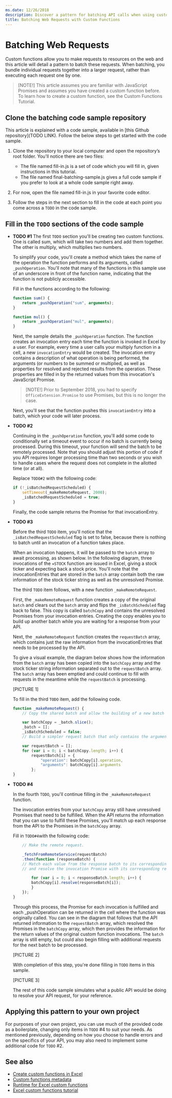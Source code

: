 ```yaml
---
ms.date: 12/26/2018
description: Discover a pattern for batching API calls when using custom functions in Excel.
title: Batching Web Requests with Custom Functions
---
```


# Batching Web Requests

Custom functions allow you to make requests to resources on the web and this article will detail a pattern to batch these requests. When batching, you bundle individual requests together into a larger request, rather than executing each request one by one.

>[NOTE!] This article assumes you are familiar with JavaScript Promises and assumes you have created a custom function before. To learn how to create a custom function, see the Custom Functions Tutorial.

## Clone the batching code sample repository

This article is explained with a code sample, available in [this Github repository](TODO LINK). Follow the below steps to get started with the code sample.

1. Clone the repository to your local computer and open the repository’s root folder. You'll notice there are two files:

    * The file named fill-in.js is a set of code which you will fill in, given instructions in this tutorial.
    * The file named final-batching-sample.js gives a full code sample if you prefer to look at a whole code sample right away.

2. For now, open the file named fill-in.js in your favorite code editor.

3. Follow the steps in the next section to fill in the code at each point you come across a `TODO` in the code sample.

## Fill in the `TODO` sections of the code sample

* **TODO #1**
    The first `TODO` section you'll be creating two custom functions. One is called sum, which will take two numbers and add them together. The other is multiply, which multiplies two numbers.

    To simplify your code, you'll create a method which takes the name of the operation the function performs and its arguments, called `_pushOperation`. You'll note that many of the functions in this sample use of an underscore in front of the function name, indicating that the function is not publicly accessible.

    Fill in the functions according to the following:

    ```js
    function sum() {
        return _pushOperation("sum", arguments);
    }

    function mul() {
        return _pushOperation("mul", arguments);
    }
    ```

    Next, the sample details the `_pushOperation` function. The function creates an invocation entry each time the function is invoked in Excel by a user. For example, every time a user calls your multiply function in a cell, a new `invocationEntry` would be created. The invocation entry contains a description of what operation is being performed, the arguments (or numbers to be summed or multiplied, as well as properties for resolved and rejected results from the operation. These properties are filled in by the returned values from this invocation's JavaScript Promise.

    >[NOTE!] Prior to September 2018, you had to specify `OfficeExtension.Promise` to use Promises, but this is no longer the case.

    Next, you'll see that the function pushes this `invocationEntry` into a batch, which your code will later process.

* **TODO #2**

    Continuing in the `_pushOperation` function, you'll add some code to conditionally set a timeout event to occur if no batch is currently being processed. During this timeout, your function will send the batch to be remotely processed. Note that you should adjust this portion of code if you API requires longer processing time than two seconds or you wish to handle cases where the request does not complete in the allotted time (or at all).  

    Replace `TODO#2` with the following code:

    ```js
    if (!_isBatchedRequestScheduled) {
        setTimeout(_makeRemoteRequest, 2000);
        _isBatchedRequestScheduled = true;
    }
    ```

    Finally, the code sample returns the Promise for that invocationEntry.

* **TODO #3**

    Before the third `TODO` item, you'll notice that the `_isBatchedRequestScheduled` flag is set to false, because there is nothing to batch until an invocation of a function takes place.

    When an invocation happens, it will be passed to the `batch` array to await processing, as shown below. In the following diagram, three invocations of the `=STOCK` function are issued in Excel, giving a stock ticker and expecting back a stock price. You'll note that the invocationEntries that are stored in the `batch` array contain both the raw information of the stock ticker string as well as the unresolved Promise.

    The third `TODO` item follows, with a new function `_makeRemoteRequest`.

    First, the `_makeRemoteRequest` function creates a copy of the original `batch` and clears out the `batch` array and flips the `_isBatchScheduled` flag back to false. This copy is called `batchCopy` and contains the unresolved Promises from your invocation entries. Creating the copy enables you to build up another batch while you are waiting for a response from your API.

    Next, the `_makeRemoteRequest` function creates the `requestBatch` array, which contains just the raw information from the invocationEntries that needs to be processed by the API.

    To give a visual example, the diagram below shows how the information from the `batch` array has been copied into the `batchCopy` array and the stock ticker string information separated out to the `requestBatch` array. The `batch` array has been emptied and could continue to fill with requests in the meantime while the `requestBatch` is processing.

    [PICTURE 1]

    To fill in the third `TODO` item, add the following code.

    ```js
    function _makeRemoteRequest() {
        // Copy the shared batch and allow the building of a new batch while you are waiting for a response.

        var batchCopy = _batch.slice();
        _batch = [];
        _isBatchScheduled = false;
        // Build a simpler request batch that only contains the arguments for each invocation.

        var requestBatch = [];
        for (var i = 0; i < batchCopy.length; i++) {
            requestBatch[i] = {
                "operation": batchCopy[i].operation,
                "arguments": batchCopy[i].arguments
            };
    }
    ```

* **TODO #4**

    In the fourth `TODO`, you'll continue filling in the `_makeRemoteRequest` function.

    The invocation entries from your `batchCopy` array still have unresolved Promises that need to be fulfilled. When the API returns the information that you can use to fulfill these Promises, you'll match up each response from the API to the Promises in the `batchCopy` array.

    Fill in `TODO#4`with the following code:

    ```js
        // Make the remote request.

        _fetchFromRemoteService(requestBatch)
        .then(function (responseBatch) {
        // Match each value from the response batch to its corresponding invocation entry from the request batch,
        // and resolve the invocation Promise with its corresponding response value.

            for (var i = 0; i < responseBatch.length; i++) {
            batchCopy[i].resolve(responseBatch[i]);
            }
        });
    }
    ```

    Through this process, the Promise for each invocation is fulfilled and each _pushOperation can be returned in the cell where the function was originally called. You can see in the diagram that follows that the API returned information to the `requestBatch` array, which resolved the Promises in the `batchCopy` array, which then provides the information for the return values of the original custom function invocations. The `batch` array is still empty, but could also begin filling with additional requests for the next batch to be processed.

    [PICTURE 2]

    With completion of this step, you're done filling in `TODO` items in this sample.

    [PICTURE 3]

    The rest of this code sample simulates what a public API would be doing to resolve your API request, for your reference.

## Applying this pattern to your own project

For purposes of your own project, you can use much of the provided code as a boilerplate, changing only items in `TODO` #4 to suit your needs. As mentioned previously, depending on how you choose to handle errors and on the specifics of your API, you may also need to implement some additional code for `TODO` #2.

## See also

* [Create custom functions in Excel](custom-functions-overview.md)
* [Custom functions metadata](custom-functions-json.md)
* [Runtime for Excel custom functions](custom-functions-runtime.md)
* [Excel custom functions tutorial](excel-tutorial-custom-functions.md)
